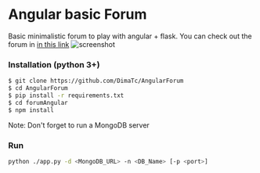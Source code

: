 # Angular basic Forum
Basic minimalistic forum to play with angular + flask.
You can check out the forum in [in this link](https://dt-ng-forum.herokuapp.com/)
![screenshot](https://i.imgur.com/PolijLF.png)

### Installation (python 3+)

```sh
$ git clone https://github.com/DimaTc/AngularForum
$ cd AngularForum
$ pip install -r requirements.txt
$ cd forumAngular
$ npm install
```
Note:
Don't forget to run a MongoDB server

### Run
```sh
python ./app.py -d <MongoDB_URL> -n <DB_Name> [-p <port>]
```
